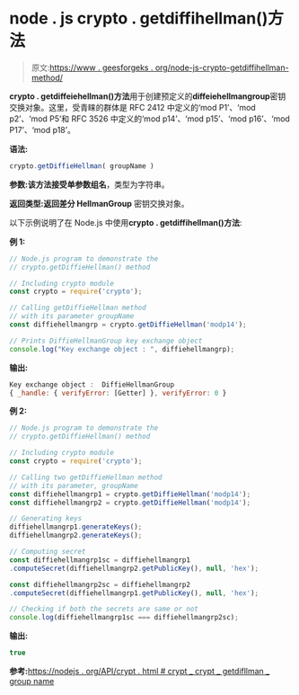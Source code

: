 # node . js crypto . getdiffihellman()方法

> 原文:[https://www . geesforgeks . org/node-js-crypto-getdiffihellman-method/](https://www.geeksforgeeks.org/node-js-crypto-getdiffiehellman-method/)

**crypto . getdiffeiehellman()方法**用于创建预定义的**diffeiehellmangroup**密钥交换对象。这里，受青睐的群体是 RFC 2412 中定义的‘mod P1’、‘mod p2’、‘mod P5’和 RFC 3526 中定义的‘mod p14’、‘mod p15’、‘mod p16’、‘mod P17’、‘mod p18’。

**语法:**

```js
crypto.getDiffieHellman( groupName )
```

**参数:**该方法接受单参数**组名**，类型为字符串。

**返回类型:**返回**差分 HellmanGroup** 密钥交换对象。

以下示例说明了在 Node.js 中使用**crypto . getdiffihellman()方法**:

**例 1:**

```js
// Node.js program to demonstrate the 
// crypto.getDiffieHellman() method

// Including crypto module
const crypto = require('crypto');

// Calling getDiffieHellman method
// with its parameter groupName
const diffiehellmangrp = crypto.getDiffieHellman('modp14');

// Prints DiffieHellmanGroup key exchange object
console.log("Key exchange object : ", diffiehellmangrp);
```

**输出:**

```js
Key exchange object :  DiffieHellmanGroup 
{ _handle: { verifyError: [Getter] }, verifyError: 0 }
```

**例 2:**

```js
// Node.js program to demonstrate the 
// crypto.getDiffieHellman() method

// Including crypto module
const crypto = require('crypto');

// Calling two getDiffieHellman method
// with its parameter, groupName
const diffiehellmangrp1 = crypto.getDiffieHellman('modp14');
const diffiehellmangrp2 = crypto.getDiffieHellman('modp14');

// Generating keys
diffiehellmangrp1.generateKeys();
diffiehellmangrp2.generateKeys();

// Computing secret
const diffiehellmangrp1sc = diffiehellmangrp1
.computeSecret(diffiehellmangrp2.getPublicKey(), null, 'hex');

const diffiehellmangrp2sc = diffiehellmangrp2
.computeSecret(diffiehellmangrp1.getPublicKey(), null, 'hex');

// Checking if both the secrets are same or not
console.log(diffiehellmangrp1sc === diffiehellmangrp2sc);
```

**输出:**

```js
true
```

**参考:**[https://nodejs . org/API/crypt . html # crypt _ crypt _ getdifllman _ group name](https://nodejs.org/api/crypto.html#crypto_crypto_getdiffiehellman_groupname)